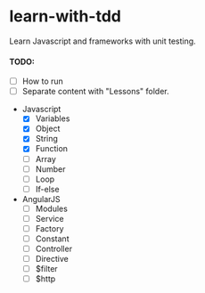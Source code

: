 # learn-with-tdd
Learn Javascript and frameworks with unit testing.


#### TODO:
- [ ] How to run
- [ ] Separate content with "Lessons" folder.
- Javascript
   - [X] Variables
   - [x] Object
   - [x] String
   - [x] Function
   - [ ] Array
   - [ ] Number
   - [ ] Loop
   - [ ] If-else

- AngularJS
  - [ ] Modules
  - [ ] Service
  - [ ] Factory
  - [ ] Constant
  - [ ] Controller
  - [ ] Directive
  - [ ] $filter
  - [ ] $http 
